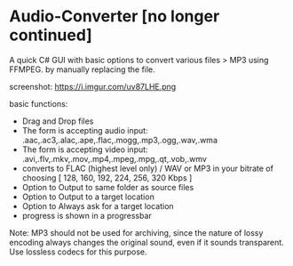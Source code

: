 # Audio-Converter [no longer continued]

A quick C# GUI with basic options to convert various files > MP3 using FFMPEG. 
by manually replacing the file. 

screenshot:
https://i.imgur.com/uv87LHE.png

basic functions:
- Drag and Drop files
- The form is accepting audio input: .aac,.ac3,.alac,.ape,.flac,.mogg,.mp3,.ogg,.wav,.wma
- The form is accepting video input: .avi,.flv,.mkv,.mov,.mp4,.mpeg,.mpg,.qt,.vob,.wmv   
- converts to FLAC (highest level only) / WAV  or MP3 in your bitrate of choosing [ 128, 160, 192, 224, 256, 320 Kbps ]
- Option to Output to same folder as source files
- Option to Output to a target location
- Option to Always ask for a target location
- progress is shown in a progressbar

Note:
MP3 should not be used for archiving, since the nature of lossy encoding always changes the original sound, even if it sounds transparent. Use lossless codecs for this purpose.
